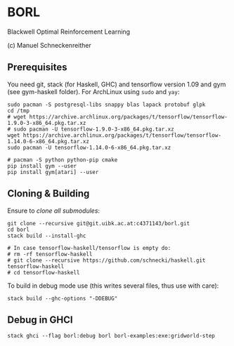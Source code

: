 # BORL

Blackwell Optimal Reinforcement Learning

(c) Manuel Schneckenreither

## Prerequisites

You need git, stack (for Haskell, GHC) and tensorflow version 1.09 and gym (see gym-haskell folder).
For ArchLinux using `sudo` and `yay`:

    sudo pacman -S postgresql-libs snappy blas lapack protobuf glpk
    cd /tmp
    # wget https://archive.archlinux.org/packages/t/tensorflow/tensorflow-1.9.0-3-x86_64.pkg.tar.xz
    # sudo pacman -U tensorflow-1.9.0-3-x86_64.pkg.tar.xz
    wget https://archive.archlinux.org/packages/t/tensorflow/tensorflow-1.14.0-6-x86_64.pkg.tar.xz
    sudo pacman -U tensorflow-1.14.0-6-x86_64.pkg.tar.xz

    # pacman -S python python-pip cmake
    pip install gym --user
    pip install gym[atari] --user


## Cloning & Building

Ensure to *clone all submodules*:

    git clone --recursive git@git.uibk.ac.at:c4371143/borl.git
    cd borl
    stack build --install-ghc

    # In case tensorflow-haskell/tensorflow is empty do:
    # rm -rf tensorflow-haskell
    # git clone --recursive https://github.com/schnecki/haskell.git tensorflow-haskell
    # cd tensorflow-haskell


To build in debug mode use (this writes several files, thus use with care):

    stack build --ghc-options "-DDEBUG"


## Debug in GHCI

    stack ghci --flag borl:debug borl borl-examples:exe:gridworld-step
